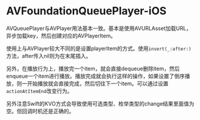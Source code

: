 # AVFoundationQueuePlayer-iOS

AVQueuePlayer与AVPlayer用法基本一致。基本是使用AVURLAsset加载URL，异步加载key，然后创建对应的AVPlayerItem。

使用上与AVPlayer较大不同的是设置playerItem的方式。使用`insert(_:after:)`方法，after传入nil则为在末尾插入。

另外，在播放行为上，播放完一个item，就会直接dequeue删除item，然后enqueue一个item进行播放。播放完成就会执行这样的操作，如果设置了倒序播放，则一开始播放就会直接完成，然后切往下一个item。可以通过设置`actionAtItemEnd`改变行为。

另外注意Swift的KVO方式会导致使用可选类型、枚举类型的change结果里面值为空。但回调时机还是正确的。
